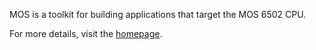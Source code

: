 MOS is a toolkit for building applications that target the MOS 6502 CPU.

For more details, visit the [homepage](https://mos.datatra.sh).